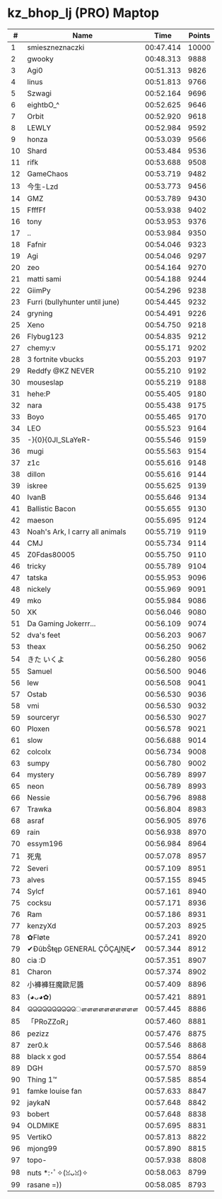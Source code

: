 # kz_bhop_lj (PRO) Maptop

|  # | Name | Time | Points |
|-------------- | -------------- | -------------- | -------------- | 
| 1 | smieszneznaczki | 00:47.414 | 10000 | 
| 2 | gwooky | 00:48.313 | 9888 | 
| 3 | Agi0 | 00:51.313 | 9826 | 
| 4 | linus | 00:51.813 | 9766 | 
| 5 | Szwagi | 00:52.164 | 9696 | 
| 6 | eightbO_^ | 00:52.625 | 9646 | 
| 7 | Orbit | 00:52.920 | 9618 | 
| 8 | LEWLY | 00:52.984 | 9592 | 
| 9 | honza | 00:53.039 | 9566 | 
| 10 | Shard | 00:53.484 | 9536 | 
| 11 | rifk | 00:53.688 | 9508 | 
| 12 | GameChaos | 00:53.719 | 9482 | 
| 13 | 今生-Lzd | 00:53.773 | 9456 | 
| 14 | GMZ | 00:53.789 | 9430 | 
| 15 | FfffFf | 00:53.938 | 9402 | 
| 16 | tony | 00:53.953 | 9376 | 
| 17 | .. | 00:53.984 | 9350 | 
| 18 | Fafnir | 00:54.046 | 9323 | 
| 19 | Agi | 00:54.046 | 9297 | 
| 20 | zeo | 00:54.164 | 9270 | 
| 21 | matti sami | 00:54.188 | 9244 | 
| 22 | GiimPy | 00:54.296 | 9238 | 
| 23 | Furri (bullyhunter until june) | 00:54.445 | 9232 | 
| 24 | gryning | 00:54.491 | 9226 | 
| 25 | Xeno | 00:54.750 | 9218 | 
| 26 | Flybug123 | 00:54.835 | 9212 | 
| 27 | chemy:v | 00:55.171 | 9202 | 
| 28 | 3 fortnite vbucks | 00:55.203 | 9197 | 
| 29 | Reddfy @KZ NEVER | 00:55.210 | 9192 | 
| 30 | mouseslap | 00:55.219 | 9188 | 
| 31 | hehe:P | 00:55.405 | 9180 | 
| 32 | nara | 00:55.438 | 9175 | 
| 33 | Boyo | 00:55.465 | 9170 | 
| 34 | LEO | 00:55.523 | 9164 | 
| 35 | -}{0}{0JI_SLaYeR- | 00:55.546 | 9159 | 
| 36 | mugi | 00:55.563 | 9154 | 
| 37 | z1c | 00:55.616 | 9148 | 
| 38 | dillon | 00:55.616 | 9144 | 
| 39 | iskree | 00:55.625 | 9139 | 
| 40 | IvanB | 00:55.646 | 9134 | 
| 41 | Ballistic Bacon | 00:55.655 | 9130 | 
| 42 | maeson | 00:55.695 | 9124 | 
| 43 | Noah's Ark, I carry all animals | 00:55.719 | 9119 | 
| 44 | CMJ | 00:55.734 | 9114 | 
| 45 | Z0Fdas80005 | 00:55.750 | 9110 | 
| 46 | tricky | 00:55.789 | 9104 | 
| 47 | tatska | 00:55.953 | 9096 | 
| 48 | nickely | 00:55.969 | 9091 | 
| 49 | mko | 00:55.984 | 9086 | 
| 50 | XK | 00:56.046 | 9080 | 
| 51 | Da Gaming Jokerrr... | 00:56.109 | 9074 | 
| 52 | dva's feet | 00:56.203 | 9067 | 
| 53 | theax | 00:56.250 | 9062 | 
| 54 | きた いくよ | 00:56.280 | 9056 | 
| 55 | Samuel | 00:56.500 | 9046 | 
| 56 | lew | 00:56.508 | 9041 | 
| 57 | Ostab | 00:56.530 | 9036 | 
| 58 | vmi | 00:56.530 | 9032 | 
| 59 | sourceryr | 00:56.530 | 9027 | 
| 60 | Ploxen | 00:56.578 | 9021 | 
| 61 | slow | 00:56.688 | 9014 | 
| 62 | colcolx | 00:56.734 | 9008 | 
| 63 | sumpy | 00:56.780 | 9002 | 
| 64 | mystery | 00:56.789 | 8997 | 
| 65 | neon | 00:56.789 | 8993 | 
| 66 | Nessie | 00:56.796 | 8988 | 
| 67 | Trawka | 00:56.804 | 8983 | 
| 68 | asraf | 00:56.905 | 8976 | 
| 69 | rain | 00:56.938 | 8970 | 
| 70 | essym196 | 00:56.984 | 8964 | 
| 71 | 死鬼 | 00:57.078 | 8957 | 
| 72 | Severi | 00:57.109 | 8951 | 
| 73 | alves | 00:57.155 | 8945 | 
| 74 | Sylcf | 00:57.161 | 8940 | 
| 75 | cocksu | 00:57.171 | 8936 | 
| 76 | Ram | 00:57.186 | 8931 | 
| 77 | kenzyXd | 00:57.203 | 8925 | 
| 78 | ✿Fløte | 00:57.241 | 8920 | 
| 79 | ✔ĐûbŠŧęp GENERAL ÇŌÇĄĮŅĘ✔ | 00:57.344 | 8912 | 
| 80 | cia :D | 00:57.351 | 8907 | 
| 81 | Charon | 00:57.374 | 8902 | 
| 82 | 小褲褲狂魔歐尼醬 | 00:57.409 | 8896 | 
| 83 | (◕ᴗ◕✿) | 00:57.421 | 8891 | 
| 84 | ௌௌௌௌௌௌௌௌௌௌ | 00:57.445 | 8886 | 
| 85 | 「PRoZZoR」 | 00:57.460 | 8881 | 
| 86 | pezizz | 00:57.476 | 8875 | 
| 87 | zer0.k | 00:57.546 | 8868 | 
| 88 | black x god | 00:57.554 | 8864 | 
| 89 | DGH | 00:57.570 | 8859 | 
| 90 | Thing 1™ | 00:57.585 | 8854 | 
| 91 | famke louise fan | 00:57.633 | 8847 | 
| 92 | jaykaN | 00:57.648 | 8842 | 
| 93 | bobert | 00:57.648 | 8838 | 
| 94 | OLDMIKE | 00:57.695 | 8831 | 
| 95 | VertikO | 00:57.813 | 8822 | 
| 96 | mjong99 | 00:57.890 | 8815 | 
| 97 | topo- | 00:57.938 | 8808 | 
| 98 | nuts *:･ﾟ✧(ꈍᴗꈍ)✧ | 00:58.063 | 8799 | 
| 99 | rasane =)) | 00:58.085 | 8793 | 

